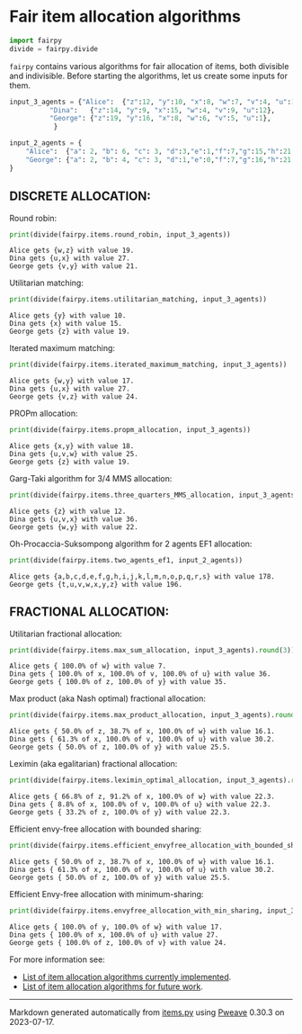 # Fair item allocation algorithms


```python
import fairpy
divide = fairpy.divide
```



`fairpy` contains various algorithms for fair allocation of items,
both divisible and indivisible.
Before starting the algorithms, let us create some inputs for them.


```python
input_3_agents = {"Alice":  {"z":12, "y":10, "x":8, "w":7, "v":4, "u":1},
          "Dina":   {"z":14, "y":9, "x":15, "w":4, "v":9, "u":12},
          "George": {"z":19, "y":16, "x":8, "w":6, "v":5, "u":1},
           }

input_2_agents = {
    "Alice":  {"a": 2, "b": 6, "c": 3, "d":3,"e":1,"f":7,"g":15,"h":21,"i":4,"j":22,"k":7,"l":10,"m":11,"n":22,"o":6,"p":7,"q":16,"r":12,"s":3,"t":28,"u":39,"v":4,"w":9,"x":1,"y":17,"z":99},
    "George": {"a": 2, "b": 4, "c": 3, "d":1,"e":0,"f":7,"g":16,"h":21,"i":4,"j":23,"k":7,"l":10,"m":11,"n":22,"o":6,"p":9,"q":16,"r":10,"s":3,"t":24,"u":39,"v":2,"w":9,"x":5,"y":17,"z":100},
}
```



## DISCRETE ALLOCATION:
Round robin:

```python
print(divide(fairpy.items.round_robin, input_3_agents))
```

```
Alice gets {w,z} with value 19.
Dina gets {u,x} with value 27.
George gets {v,y} with value 21.
```



Utilitarian matching:

```python
print(divide(fairpy.items.utilitarian_matching, input_3_agents))
```

```
Alice gets {y} with value 10.
Dina gets {x} with value 15.
George gets {z} with value 19.
```



Iterated maximum matching:

```python
print(divide(fairpy.items.iterated_maximum_matching, input_3_agents))
```

```
Alice gets {w,y} with value 17.
Dina gets {u,x} with value 27.
George gets {v,z} with value 24.
```



PROPm allocation:

```python
print(divide(fairpy.items.propm_allocation, input_3_agents))
```

```
Alice gets {x,y} with value 18.
Dina gets {u,v,w} with value 25.
George gets {z} with value 19.
```



Garg-Taki algorithm for 3/4 MMS allocation:

```python
print(divide(fairpy.items.three_quarters_MMS_allocation, input_3_agents))
```

```
Alice gets {z} with value 12.
Dina gets {u,v,x} with value 36.
George gets {w,y} with value 22.
```



Oh-Procaccia-Suksompong algorithm for 2 agents EF1 allocation:

```python
print(divide(fairpy.items.two_agents_ef1, input_2_agents))
```

```
Alice gets {a,b,c,d,e,f,g,h,i,j,k,l,m,n,o,p,q,r,s} with value 178.
George gets {t,u,v,w,x,y,z} with value 196.
```



## FRACTIONAL ALLOCATION:
Utilitarian fractional allocation:

```python
print(divide(fairpy.items.max_sum_allocation, input_3_agents).round(3))
```

```
Alice gets { 100.0% of w} with value 7.
Dina gets { 100.0% of x, 100.0% of v, 100.0% of u} with value 36.
George gets { 100.0% of z, 100.0% of y} with value 35.
```



Max product (aka Nash optimal) fractional allocation:

```python
print(divide(fairpy.items.max_product_allocation, input_3_agents).round(3))
```

```
Alice gets { 50.0% of z, 38.7% of x, 100.0% of w} with value 16.1.
Dina gets { 61.3% of x, 100.0% of v, 100.0% of u} with value 30.2.
George gets { 50.0% of z, 100.0% of y} with value 25.5.
```



Leximin (aka egalitarian) fractional allocation:

```python
print(divide(fairpy.items.leximin_optimal_allocation, input_3_agents).round(3))
```

```
Alice gets { 66.8% of z, 91.2% of x, 100.0% of w} with value 22.3.
Dina gets { 8.8% of x, 100.0% of v, 100.0% of u} with value 22.3.
George gets { 33.2% of z, 100.0% of y} with value 22.3.
```



Efficient envy-free allocation with bounded sharing:

```python
print(divide(fairpy.items.efficient_envyfree_allocation_with_bounded_sharing, input_3_agents).round(3))
```

```
Alice gets { 50.0% of z, 38.7% of x, 100.0% of w} with value 16.1.
Dina gets { 61.3% of x, 100.0% of v, 100.0% of u} with value 30.2.
George gets { 50.0% of z, 100.0% of y} with value 25.5.
```



Efficient Envy-free allocation with minimum-sharing:

```python
print(divide(fairpy.items.envyfree_allocation_with_min_sharing, input_3_agents).round(3))
```

```
Alice gets { 100.0% of y, 100.0% of w} with value 17.
Dina gets { 100.0% of x, 100.0% of u} with value 27.
George gets { 100.0% of z, 100.0% of v} with value 24.
```


For more information see:

* [List of item allocation algorithms currently implemented](../fairpy/items/README.md).
* [List of item allocation algorithms for future work](../fairpy/items/README-future.md).

---
Markdown generated automatically from [items.py](items.py) using [Pweave](http://mpastell.com/pweave) 0.30.3 on 2023-07-17.
